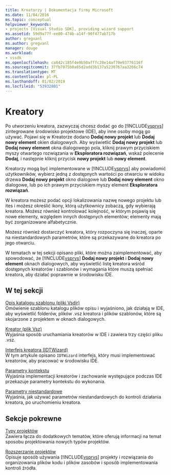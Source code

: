 ```yaml
---
title: Kreatorzy | Dokumentacja firmy Microsoft
ms.date: 11/04/2016
ms.topic: conceptual
helpviewer_keywords:
- projects [Visual Studio SDK], providing wizard support
ms.assetid: 59d9a77f-ee80-474b-a14f-90f477ab717b
author: gregvanl
ms.author: gregvanl
manager: douge
ms.workload:
- vssdk
ms.openlocfilehash: ca842c185f4e9b50afffc20e14af70e93776116f
ms.sourcegitcommit: 37fb7075b0a65d2add3b137a5230767aa3266c74
ms.translationtype: MT
ms.contentlocale: pl-PL
ms.lasthandoff: 01/02/2019
ms.locfileid: "53932801"
---
```

# <a name="wizards"></a>Kreatory
Po utworzeniu kreatora, zazwyczaj chcesz dodać go do [!INCLUDE[vsprvs](../../code-quality/includes/vsprvs_md.md)] zintegrowane środowisko projektowe (IDE), aby inne osoby mogą go używać. Pojawi się w Kreatorze dodano **Dodaj nowy projekt** lub **Dodaj nowy element** okien dialogowych. Aby wyświetlić **Dodaj nowy projekt** lub **Dodaj nowy element** okna dialogowego pola, kliknij prawym przyciskiem myszy otwartego rozwiązania w **Eksploratora rozwiązań**, wskaż polecenie **Dodaj**, i następnie kliknij przycisk **nowy projekt** lub **nowy element**.  
  
 Kreatorzy mogą być implementowane w [!INCLUDE[vsprvs](../../code-quality/includes/vsprvs_md.md)] aby powiadomić użytkowników, wybierz jedną z dostępnych wartości po otwarciu w widoku drzewa **Dodaj nowy projekt** okno dialogowe lub **Dodaj nowy element** okno dialogowe, lub po ich prawym przyciskiem myszy element **Eksploratora rozwiązań**.  
  
 W kreatora możesz podać opcji lokalizowania nazwę nowego projektu lub ites i możesz określić ikony, którą użytkownicy zobaczą, gdy wybierają kreatora. Możesz również kontrolować kolejność, w którym pojawią się nowe elementy, względem innych dostępnych elementów; elementy mają być zorganizowane alfabetycznie.  
  
 Możesz również dostarczyć kreatora, który rozpoczyna się inaczej, oparte na niestandardowych parametrów, które są przekazywane do kreatora po jego otwarciu.  
  
 W tematach w tej sekcji opisano pliki, które można zaimplementować, aby spowodować, że [!INCLUDE[vsprvs](../../code-quality/includes/vsprvs_md.md)] **Dodaj nowy projekt** i **Dodaj nowy element** oknach dialogowych, aby wyświetlić listę kreatora wśród dostępnych kreatorów i szablonów i wymagania które muszą spełniać kreatora, aby działać poprawnie w środowisku IDE.  
  
## <a name="in-this-section"></a>W tej sekcji  
 [Opis katalogu szablonu (pliki Vsdir)](../../extensibility/internals/template-directory-description-dot-vsdir-files.md)  
 Omówienie szablonu katalogu plików opisu i wyjaśniono, jak działają w IDE, aby wyświetlić folderów, plików .vsz kreatora i plików szablonów, które są skojarzone z projektem w oknach dialogowych.  
  
 [Kreator (plik Vsz)](../../extensibility/internals/wizard-dot-vsz-file.md)  
 Wyjaśnia sposób uruchamiania kreatorów w IDE i zawiera trzy części pliku .vsz.  
  
 [Interfejs kreatora (IDTWizard)](../../extensibility/internals/wizard-interface-idtwizard.md)  
 W tym artykule opisano `IDTWizard` interfejs, który musi implementować kreatorów, aby pracować w środowisku IDE.  
  
 [Parametry kontekstu](../../extensibility/internals/context-parameters.md)  
 Wyjaśnia implementacji kreatorów i zachowanie występujące podczas IDE przekazuje parametry kontekstu do wykonania.  
  
 [Parametry niestandardowe](../../extensibility/internals/custom-parameters.md)  
 Wyjaśnia, jak używać parametrów niestandardowych do kontroli działania kreatora, po uruchomieniu kreatora.  
  
## <a name="related-sections"></a>Sekcje pokrewne  
 [Typy projektów](../../extensibility/internals/project-types.md)  
 Zawiera łącza do dodatkowych tematów, które oferują informacji na temat sposobu projektowania nowych typów projektów.  
  
 [Rozszerzanie projektów](../../extensibility/extending-projects.md)  
 Opisuje sposób używania [!INCLUDE[vsprvs](../../code-quality/includes/vsprvs_md.md)] projekty i rozwiązania do organizowania plików kodu i plików zasobów i sposób implementowania kontroli źródła.
